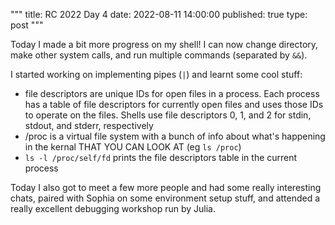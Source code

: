 """
title: RC 2022 Day 4
date: 2022-08-11 14:00:00
published: true
type: post
"""

Today I made a bit more progress on my shell!  I can now change directory, make other system calls, and run multiple commands (separated by `&&`).  

I started working on implementing pipes (`|`) and learnt some cool stuff:

- file descriptors are unique IDs for open files in a process.  Each process has a table of file descriptors for currently open files and uses those IDs to operate on the files.  Shells use file descriptors 0, 1, and 2 for stdin, stdout, and stderr, respectively
- /proc is a virtual file system with a bunch of info about what's happening in the kernal THAT YOU CAN LOOK AT (eg `ls /proc`)
- `ls -l /proc/self/fd` prints the file descriptors table in the current process

Today I also got to meet a few more people and had some really interesting chats, paired with Sophia on some environment setup stuff, and attended a really excellent debugging workshop run by Julia.
